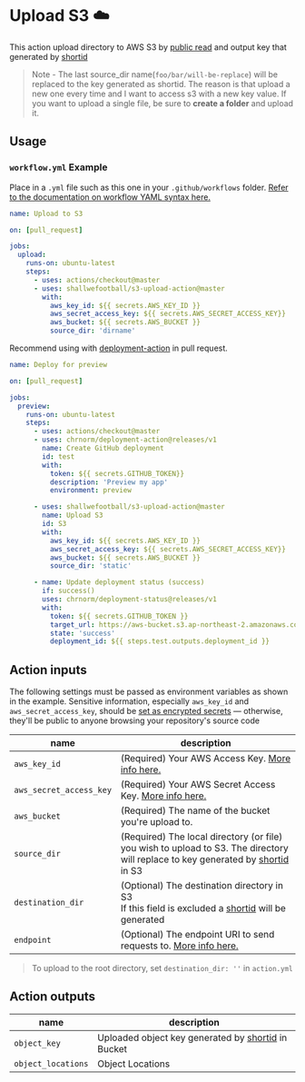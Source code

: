 # Upload S3 ☁️

This action upload directory to AWS S3 by [public read](https://docs.aws.amazon.com/AmazonS3/latest/dev/WebsiteAccessPermissionsReqd.html) and output key that generated by [shortid](https://github.com/dylang/shortid)

> Note - The last source_dir name(`foo/bar/will-be-replace`)  will be replaced to the key generated as shortid.
          The reason is that upload a new one every time and I want to access s3 with a new key value. If you want to upload a single file, be sure to **create a folder** and upload it.

## Usage

### `workflow.yml` Example

Place in a `.yml` file such as this one in your `.github/workflows` folder. [Refer to the documentation on workflow YAML syntax here.](https://help.github.com/en/articles/workflow-syntax-for-github-actions)

```yaml
name: Upload to S3

on: [pull_request]

jobs:
  upload:
    runs-on: ubuntu-latest
    steps:
      - uses: actions/checkout@master
      - uses: shallwefootball/s3-upload-action@master
        with:
          aws_key_id: ${{ secrets.AWS_KEY_ID }}
          aws_secret_access_key: ${{ secrets.AWS_SECRET_ACCESS_KEY}}
          aws_bucket: ${{ secrets.AWS_BUCKET }}
          source_dir: 'dirname'
```

Recommend using with [deployment-action](https://github.com/marketplace/actions/deployment-action) in pull request.

```yaml
name: Deploy for preview

on: [pull_request]

jobs:
  preview:
    runs-on: ubuntu-latest
    steps:
      - uses: actions/checkout@master
      - uses: chrnorm/deployment-action@releases/v1
        name: Create GitHub deployment
        id: test
        with:
          token: ${{ secrets.GITHUB_TOKEN}}
          description: 'Preview my app'
          environment: preview

      - uses: shallwefootball/s3-upload-action@master
        name: Upload S3
        id: S3
        with:
          aws_key_id: ${{ secrets.AWS_KEY_ID }}
          aws_secret_access_key: ${{ secrets.AWS_SECRET_ACCESS_KEY}}
          aws_bucket: ${{ secrets.AWS_BUCKET }}
          source_dir: 'static'

      - name: Update deployment status (success)
        if: success()
        uses: chrnorm/deployment-status@releases/v1
        with:
          token: ${{ secrets.GITHUB_TOKEN }}
          target_url: https://aws-bucket.s3.ap-northeast-2.amazonaws.com/${{steps.S3.outputs.object_key}}/index.html
          state: 'success'
          deployment_id: ${{ steps.test.outputs.deployment_id }}
```

## Action inputs

The following settings must be passed as environment variables as shown in the example. Sensitive information, especially `aws_key_id` and `aws_secret_access_key`, should be [set as encrypted secrets](https://help.github.com/en/articles/virtual-environments-for-github-actions#creating-and-using-secrets-encrypted-variables) — otherwise, they'll be public to anyone browsing your repository's source code

| name                    | description                                                                                                                                                          |
|-------------------------|----------------------------------------------------------------------------------------------------------------------------------------------------------------------|
| `aws_key_id`            | (Required) Your AWS Access Key. [More info here.](https://docs.aws.amazon.com/general/latest/gr/managing-aws-access-keys.html)                                       |
| `aws_secret_access_key` | (Required) Your AWS Secret Access Key. [More info here.](https://docs.aws.amazon.com/general/latest/gr/managing-aws-access-keys.html)                                |
| `aws_bucket`            | (Required) The name of the bucket you're upload to.                                                                                                                  |
| `source_dir`            | (Required) The local directory (or file) you wish to upload to S3. The directory will replace to key generated by [shortid](https://github.com/dylang/shortid) in S3 |
| `destination_dir`       | (Optional) The destination directory in S3<br />If this field is excluded a [shortid](https://github.com/dylang/shortid) will be generated                           |
| `endpoint`              | (Optional) The endpoint URI to send requests to. [More info here.](https://docs.aws.amazon.com/AWSJavaScriptSDK/latest/AWS/S3.html)                                                                                                                    |

> To upload to the root directory, set `destination_dir: ''` in `action.yml`

## Action outputs

| name               | description                                                                             |
| ------------------ | --------------------------------------------------------------------------------------- |
| `object_key`       | Uploaded object key generated by [shortid](https://github.com/dylang/shortid) in Bucket |
| `object_locations` | Object Locations                                                                        |

